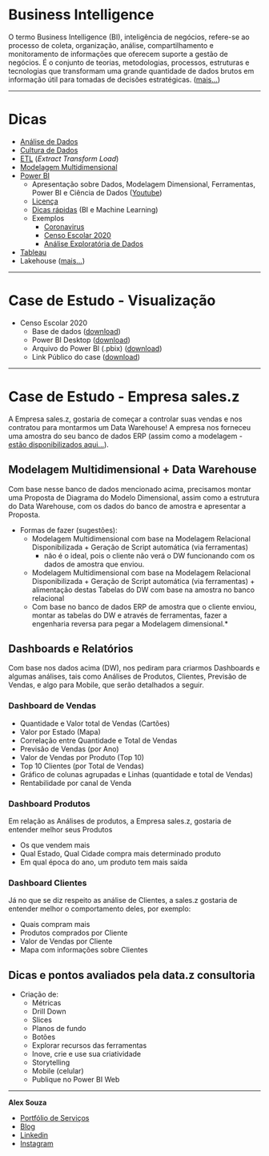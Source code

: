 # Business Intelligence

O termo Business Intelligence (BI), inteligência de negócios, refere-se ao processo de coleta, organização, análise, compartilhamento e monitoramento de informações que oferecem suporte a gestão de negócios. É o conjunto de teorias, metodologias, processos, estruturas e tecnologias que transformam uma grande quantidade de dados brutos em informação útil para tomadas de decisões estratégicas. ([mais...](https://medium.com/blog-do-zouza/deepening-into-data-warehouse-2900f49faa2))

-----------
# Dicas
- [Análise de Dados](https://medium.com/blog-do-zouza/data-analysis-27a0a3a310a1)
- [Cultura de Dados](https://medium.com/blog-do-zouza/data-driven-organizations-concept-tips-and-a-short-guide-44070f5eed25)
- [ETL](https://blogdozouza.wordpress.com/bi/etl/) (*Extract Transform Load*)
- [Modelagem Multidimensional](https://medium.com/blog-do-zouza/deepening-into-data-warehouse-2900f49faa2)
- [Power BI](https://blogdozouza.wordpress.com/bi/microsoft/power-bi/)
  - Apresentação sobre Dados, Modelagem Dimensional, Ferramentas, Power BI e Ciência de Dados ([Youtube](https://www.youtube.com/watch?v=BgaZ7TrpWsk))
  - [Licença](https://blogdozouza.wordpress.com/2020/03/04/licenciamento-do-power-bi/) 
  - [Dicas rápidas](https://www.instagram.com/alexsouzamsc/) (BI e Machine Learning)
  - Exemplos
    - [Coronavirus](https://app.powerbi.com/view?r=eyJrIjoiOGY3ZWYxNmQtNWY4OC00NGEwLTlhYTUtMDQ2NDZjMjJhOWI1IiwidCI6IjBjNzE1Yjc3LTNmNjktNDY2NC05NmM0LWI0Yjc2MTI0OTk1YSJ9)
    - [Censo Escolar 2020](https://app.powerbi.com/view?r=eyJrIjoiODJmNGY3YzctNGRhOC00MWMwLWI0YWQtNDE2NWViMzc0ZmNhIiwidCI6Ijc5YmY2Y2FlLWMwZWEtNGMzOS04ODgzLWVkNzIzY2Y1NTQ5MiJ9)
    - [Análise Exploratória de Dados](https://blogdozouza.wordpress.com/2021/03/28/censo-escolar-analise-exploratoria-de-dados-aed/)
- [Tableau](https://blogdozouza.wordpress.com/bi/tableau/)
- Lakehouse ([mais...](https://github.com/aasouzaconsult/lakehouse))

-----------

# Case de Estudo - Visualização
- Censo Escolar 2020
  - Base de dados ([download](https://github.com/aasouzaconsult/business_intelligence/blob/main/Censo2020_inep.csv))
  - Power BI Desktop ([download](https://www.microsoft.com/pt-br/download/details.aspx?id=58494))
  - Arquivo do Power BI (.pbix) ([download](https://github.com/aasouzaconsult/business_intelligence/blob/main/PowerBI.pbix))
  - Link Público do case ([download](https://app.powerbi.com/view?r=eyJrIjoiOGVlMzVhMTEtMjdiZi00NjM3LThkOWQtYzRhYTBhZWIwYmYxIiwidCI6Ijc5YmY2Y2FlLWMwZWEtNGMzOS04ODgzLWVkNzIzY2Y1NTQ5MiJ9))

-----------
# Case de Estudo - Empresa sales.z

A Empresa sales.z, gostaria de começar a controlar suas vendas e nos contratou para montarmos um Data Warehouse! A empresa nos forneceu uma amostra do seu banco de dados ERP (assim como a modelagem - [estão disponibilizados aqui...](https://github.com/aasouzaconsult/banco-de-dados-para-analistas-e-cientistas-de-dados/tree/main/sales.z)).

## Modelagem Multidimensional + Data Warehouse

Com base nesse banco de dados mencionado acima, precisamos montar uma Proposta de Diagrama do Modelo Dimensional, assim como a estrutura do Data Warehouse, com os dados do banco de amostra e apresentar a Proposta.

- Formas de fazer (sugestões):
  - Modelagem Multidimensional com base na Modelagem Relacional Disponibilizada + Geração de Script automática (via ferramentas)
    -  não é o ideal, pois o cliente não verá o DW funcionando com os dados de amostra que enviou.
  - Modelagem Multidimensional com base na Modelagem Relacional Disponibilizada + Geração de Script automática (via ferramentas) + alimentação destas Tabelas do DW com base na amostra no banco relacional
  - Com base no banco de dados ERP de amostra que o cliente enviou, montar as tabelas do DW e através de ferramentas, fazer a engenharia reversa para pegar a Modelagem dimensional.*
 
## Dashboards e Relatórios

Com base nos dados acima (DW), nos pediram para criarmos Dashboards e algumas análises, tais como Análises de Produtos, Clientes, Previsão de Vendas, e algo para Mobile, que serão detalhados a seguir.
### Dashboard de Vendas
- Quantidade e Valor total de Vendas (Cartões)
- Valor por Estado (Mapa)
- Correlação entre Quantidade e Total de Vendas
- Previsão de Vendas (por Ano)
- Valor de Vendas por Produto (Top 10)
- Top 10 Clientes (por Total de Vendas)
- Gráfico de colunas agrupadas e Linhas (quantidade e total de Vendas)
- Rentabilidade por canal de Venda 
### Dashboard Produtos
Em relação as Análises de produtos, a Empresa sales.z, gostaria de entender melhor seus Produtos
- Os que vendem mais
- Qual Estado, Qual Cidade compra mais determinado produto
- Em qual época do ano, um produto tem mais saída
### Dashboard Clientes
Já no que se diz respeito as análise de Clientes, a sales.z gostaria de entender melhor o comportamento deles, por exemplo:
- Quais compram mais
- Produtos comprados por Cliente
- Valor de Vendas por Cliente
- Mapa com informações sobre Clientes

## Dicas e pontos avaliados pela **data.z consultoria**
- Criação de:
  - Métricas
  - Drill Down
  - Slices
  - Planos de fundo
  - Botões
  - Explorar recursos das ferramentas
  - Inove, crie e use sua criatividade
  - Storytelling
  - Mobile (celular)
  - Publique no Power BI Web

-----------
**Alex Souza**
- [Portfólio de Serviços](https://github.com/aasouzaconsult/Cientista-de-Dados)
- [Blog](https://medium.com/blog-do-zouza)
- [Linkedin](https://www.linkedin.com/in/alex-souza/)
- [Instagram](https://www.instagram.com/alexsouzamsc/)
